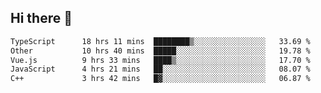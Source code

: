 ## Hi there 👋

<!--START_SECTION:waka-->

```txt
TypeScript      18 hrs 11 mins  ████████▒░░░░░░░░░░░░░░░░   33.69 %
Other           10 hrs 40 mins  █████░░░░░░░░░░░░░░░░░░░░   19.78 %
Vue.js          9 hrs 33 mins   ████▒░░░░░░░░░░░░░░░░░░░░   17.70 %
JavaScript      4 hrs 21 mins   ██░░░░░░░░░░░░░░░░░░░░░░░   08.07 %
C++             3 hrs 42 mins   █▓░░░░░░░░░░░░░░░░░░░░░░░   06.87 %
```

<!--END_SECTION:waka-->
